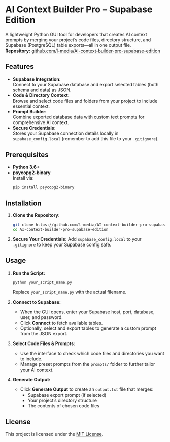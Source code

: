 # AI Context Builder Pro – Supabase Edition

A lightweight Python GUI tool for developers that creates AI context prompts by merging your project’s code files, directory structure, and Supabase (PostgreSQL) table exports—all in one output file.  
**Repository:** [github.com/l-media/AI-context-builder-pro-supabase-edition](https://github.com/l-media/AI-context-builder-pro-supabase-edition)

## Features

- **Supabase Integration:**  
  Connect to your Supabase database and export selected tables (both schema and data) as JSON.
- **Code & Directory Context:**  
  Browse and select code files and folders from your project to include essential context.
- **Prompt Builder:**  
  Combine exported database data with custom text prompts for comprehensive AI context.
- **Secure Credentials:**  
  Stores your Supabase connection details locally in `supabase_config.local` (remember to add this file to your `.gitignore`).

## Prerequisites

- **Python 3.6+**
- **psycopg2-binary**  
  Install via:
  ```bash
  pip install psycopg2-binary
  ```

## Installation

1. **Clone the Repository:**
   ```bash
   git clone https://github.com/l-media/AI-context-builder-pro-supabase-edition.git
   cd AI-context-builder-pro-supabase-edition
   ```

2. **Secure Your Credentials:**
   Add `supabase_config.local` to your `.gitignore` to keep your Supabase config safe.

## Usage

1. **Run the Script:**
   ```bash
   python your_script_name.py
   ```
   Replace `your_script_name.py` with the actual filename.

2. **Connect to Supabase:**
   - When the GUI opens, enter your Supabase host, port, database, user, and password.
   - Click **Connect** to fetch available tables.
   - Optionally, select and export tables to generate a custom prompt from the JSON export.

3. **Select Code Files & Prompts:**
   - Use the interface to check which code files and directories you want to include.
   - Manage preset prompts from the `prompts/` folder to further tailor your AI context.

4. **Generate Output:**
   - Click **Generate Output** to create an `output.txt` file that merges:
     - Supabase export prompt (if selected)
     - Your project’s directory structure
     - The contents of chosen code files

## License

This project is licensed under the [MIT License](LICENSE).
